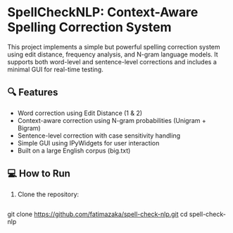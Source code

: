 # SpellCheckNLP: Context-Aware Spelling Correction System
This project implements a simple but powerful spelling correction system using edit distance, frequency analysis, and N-gram language models. It supports both word-level and sentence-level corrections and includes a minimal GUI for real-time testing.

## 🔍 Features
- Word correction using Edit Distance (1 & 2)
- Context-aware correction using N-gram probabilities (Unigram + Bigram)
- Sentence-level correction with case sensitivity handling
- Simple GUI using IPyWidgets for user interaction
- Built on a large English corpus (big.txt)


## 💻 How to Run
1. Clone the repository:
   ```bash
  git clone https://github.com/fatimazaka/spell-check-nlp.git
  cd spell-check-nlp


